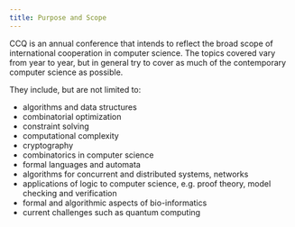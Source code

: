 ```yaml
---
title: Purpose and Scope
---
```


CCQ is an annual conference that intends to reflect the broad scope of international cooperation in computer science. The topics covered vary from year to year, but in general try to cover as much of the contemporary computer science as possible.

They include, but are not limited to:

* algorithms and data structures
* combinatorial optimization
* constraint solving
* computational complexity
* cryptography
* combinatorics in computer science
* formal languages and automata
* algorithms for concurrent and distributed systems, networks
* applications of logic to computer science, e.g. proof theory, model checking and verification
* formal and algorithmic aspects of bio-informatics
* current challenges such as quantum computing

